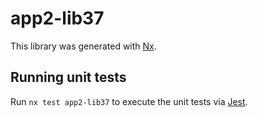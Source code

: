 # app2-lib37

This library was generated with [Nx](https://nx.dev).

## Running unit tests

Run `nx test app2-lib37` to execute the unit tests via [Jest](https://jestjs.io).
